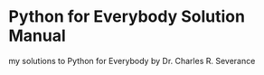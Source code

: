 # Python for Everybody Solution Manual
my solutions to Python for Everybody by Dr. Charles R. Severance
